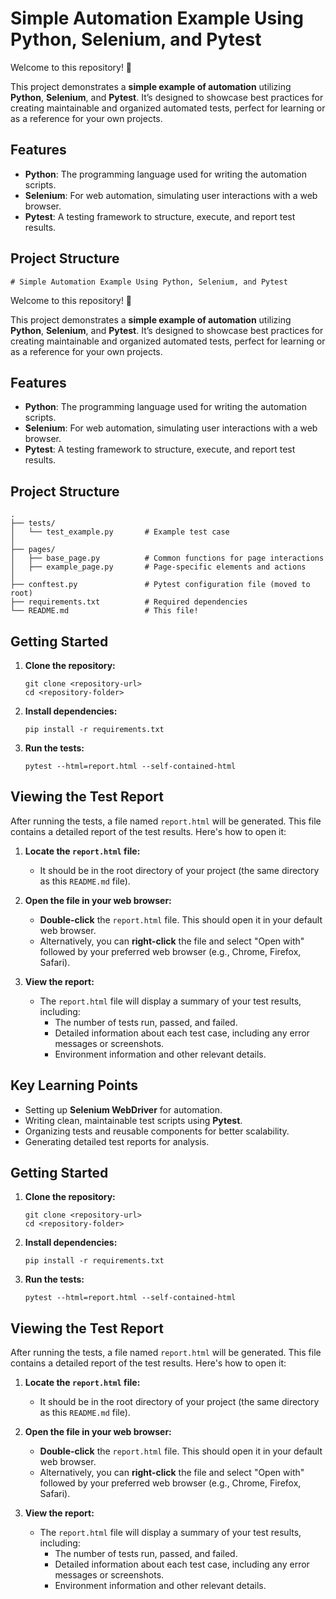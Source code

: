 # Simple Automation Example Using Python, Selenium, and Pytest

Welcome to this repository! 🎉

This project demonstrates a **simple example of automation** utilizing **Python**, **Selenium**, and **Pytest**. It’s designed to showcase best practices for creating maintainable and organized automated tests, perfect for learning or as a reference for your own projects.

## Features

-   **Python**: The programming language used for writing the automation scripts.
-   **Selenium**: For web automation, simulating user interactions with a web browser.
-   **Pytest**: A testing framework to structure, execute, and report test results.

## Project Structure

    # Simple Automation Example Using Python, Selenium, and Pytest

Welcome to this repository! 🎉

This project demonstrates a **simple example of automation** utilizing **Python**, **Selenium**, and **Pytest**. It’s designed to showcase best practices for creating maintainable and organized automated tests, perfect for learning or as a reference for your own projects.

## Features

-   **Python**: The programming language used for writing the automation scripts.
-   **Selenium**: For web automation, simulating user interactions with a web browser.
-   **Pytest**: A testing framework to structure, execute, and report test results.

## Project Structure

    .
    ├── tests/
    │   └── test_example.py       # Example test case
    │
    ├── pages/
    │   ├── base_page.py          # Common functions for page interactions
    │   ├── example_page.py       # Page-specific elements and actions
    │
    ├── conftest.py               # Pytest configuration file (moved to root)
    ├── requirements.txt          # Required dependencies
    └── README.md                 # This file!

## Getting Started

1.  **Clone the repository:**

        git clone <repository-url>
        cd <repository-folder>

2.  **Install dependencies:**

        pip install -r requirements.txt

3.  **Run the tests:**

        pytest --html=report.html --self-contained-html

## Viewing the Test Report

After running the tests, a file named `report.html` will be generated. This file contains a detailed report of the test results. Here's how to open it:

1.  **Locate the `report.html` file:**
    *   It should be in the root directory of your project (the same directory as this `README.md` file).

2.  **Open the file in your web browser:**
    *   **Double-click** the `report.html` file. This should open it in your default web browser.
    *   Alternatively, you can **right-click** the file and select "Open with" followed by your preferred web browser (e.g., Chrome, Firefox, Safari).

3.  **View the report:**
    *   The `report.html` file will display a summary of your test results, including:
        *   The number of tests run, passed, and failed.
        *   Detailed information about each test case, including any error messages or screenshots.
        *   Environment information and other relevant details.

## Key Learning Points

-   Setting up **Selenium WebDriver** for automation.
-   Writing clean, maintainable test scripts using **Pytest**.
-   Organizing tests and reusable components for better scalability.
-   Generating detailed test reports for analysis.

## Getting Started

1.  **Clone the repository:**

        git clone <repository-url>
        cd <repository-folder>

2.  **Install dependencies:**

        pip install -r requirements.txt

3.  **Run the tests:**

        pytest --html=report.html --self-contained-html

## Viewing the Test Report

After running the tests, a file named `report.html` will be generated. This file contains a detailed report of the test results. Here's how to open it:

1.  **Locate the `report.html` file:**
    *   It should be in the root directory of your project (the same directory as this `README.md` file).

2.  **Open the file in your web browser:**
    *   **Double-click** the `report.html` file. This should open it in your default web browser.
    *   Alternatively, you can **right-click** the file and select "Open with" followed by your preferred web browser (e.g., Chrome, Firefox, Safari).

3.  **View the report:**
    *   The `report.html` file will display a summary of your test results, including:
        *   The number of tests run, passed, and failed.
        *   Detailed information about each test case, including any error messages or screenshots.
        *   Environment information and other relevant details.